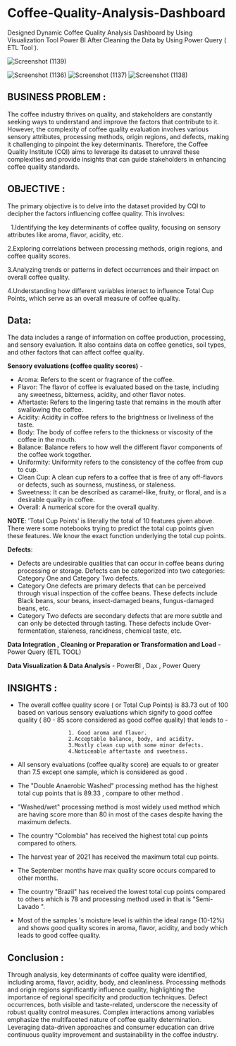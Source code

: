 # Coffee-Quality-Analysis-Dashboard
Designed Dynamic Coffee Quality Analysis Dashboard by Using Visualization Tool Power BI After Cleaning the Data by Using Power Query ( ETL Tool ).

![Screenshot (1139)](https://github.com/user-attachments/assets/5292f74a-7a01-4d63-86b9-388599a98f93)

![Screenshot (1136)](https://github.com/user-attachments/assets/23ff3ae6-ec1b-4022-a532-bfc9ddaaac75)
![Screenshot (1137)](https://github.com/user-attachments/assets/74b325db-7739-498d-b7ab-874005ae5f03)
![Screenshot (1138)](https://github.com/user-attachments/assets/f1e644fd-285e-4ab2-8b04-c5343f03d6b2)


## BUSINESS PROBLEM :
The coffee industry thrives on quality, and stakeholders are constantly seeking ways to understand and improve the factors that contribute to it. However, the complexity of coffee quality evaluation involves various sensory attributes, processing methods, origin regions, and defects, making it challenging to pinpoint the key determinants. Therefore, the Coffee Quality Institute (CQI) aims to leverage its dataset to unravel these complexities and provide insights that can guide stakeholders in enhancing coffee quality standards.

## OBJECTIVE :
The primary objective is to delve into the dataset provided by CQI to decipher the factors influencing coffee quality. This involves:

 
  1.Identifying the key determinants of coffee quality, focusing on sensory attributes like aroma, flavor, acidity, etc.

  2.Exploring correlations between processing methods, origin regions, and coffee quality scores.

  3.Analyzing trends or patterns in defect occurrences and their impact on overall coffee quality.

  4.Understanding how different variables interact to influence Total Cup Points, which serve as an overall measure of coffee quality.

## Data:
The data includes a range of information on coffee production, processing, and sensory evaluation. It also contains data on coffee genetics, soil types, and other factors that can affect coffee quality.

**Sensory evaluations (coffee quality scores)** -
   * Aroma: Refers to the scent or fragrance of the coffee.
   * Flavor: The flavor of coffee is evaluated based on the taste, including any sweetness, bitterness, acidity, and other flavor notes.
   *	Aftertaste: Refers to the lingering taste that remains in the mouth after swallowing the coffee.
   *	Acidity: Acidity in coffee refers to the brightness or liveliness of the taste.
   *	Body: The body of coffee refers to the thickness or viscosity of the coffee in the mouth.
   *	Balance: Balance refers to how well the different flavor components of the coffee work together.
   *	Uniformity: Uniformity refers to the consistency of the coffee from cup to cup.
   *	Clean Cup: A clean cup refers to a coffee that is free of any off-flavors or defects, such as sourness, mustiness, or staleness.
   *	Sweetness: It can be described as caramel-like, fruity, or floral, and is a desirable quality in coffee.
   * Overall: A numerical score for the overall quality.


**NOTE**: 'Total Cup Points' is literally the total of 10 features given above. There were some notebooks trying to predict the total cup points given these features. We know the exact 
 function underlying the total cup points.

**Defects**:
 * Defects are undesirable qualities that can occur in coffee beans during processing or storage. Defects can be categorized into two categories: Category One and Category Two defects.
 * Category One defects are primary defects that can be perceived through visual inspection of the coffee beans. These defects include Black beans, sour beans, insect-damaged beans, 
   fungus-damaged beans, etc.
 * Category Two defects are secondary defects that are more subtle and can only be detected through tasting. These defects include Over-fermentation, staleness, rancidness, chemical 
   taste, etc.

**Data Integration , Cleaning or Preparation or Transformation and Load** - Power Query (ETL TOOL)

**Data Visualization & Data Analysis** - PowerBI , Dax , Power Query

## INSIGHTS :

* The overall coffee quality score ( or Total Cup Points) is 83.73 out of 100 based on various sensory evaluations which signify to good coffee quality ( 80 - 85 score considered as good coffee quality) that leads to -
  
                      1. Good aroma and flavor.
                      2.Acceptable balance, body, and acidity.
                      3.Mostly clean cup with some minor defects.
                      4.Noticeable aftertaste and sweetness.
* All sensory evaluations (coffee quality score) are equals to or greater than 7.5 except one sample, which is considered as good .
* The "Double Anaerobic Washed" processing method has the highest total cup points that is 89.33 , compare to other method . 
* "Washed/wet" processing method is most widely used method which are having score more than 80 in most of the cases despite having the maximum defects.
* The country "Colombia" has received the highest total cup points compared to others.
* The harvest year of 2021 has received the maximum total cup points.
* The September months have max quality score occurs compared to other months.
* The country "Brazil" has received the lowest total cup points compared to others which is 78 and processing method used in that is "Semi- Lavado ".  
* Most of the samples 's moisture level is within the ideal range (10-12%) and shows good quality scores in aroma, flavor, acidity, and body which leads to good coffee quality.
  
  
## Conclusion :
Through analysis, key determinants of coffee quality were identified, including aroma, flavor, acidity, body, and cleanliness. Processing methods and origin regions significantly influence quality, highlighting the importance of regional specificity and production techniques. Defect occurrences, both visible and taste-related, underscore the necessity of robust quality control measures. Complex interactions among variables emphasize the multifaceted nature of coffee quality determination. Leveraging data-driven approaches and consumer education can drive continuous quality improvement and sustainability in the coffee industry.


